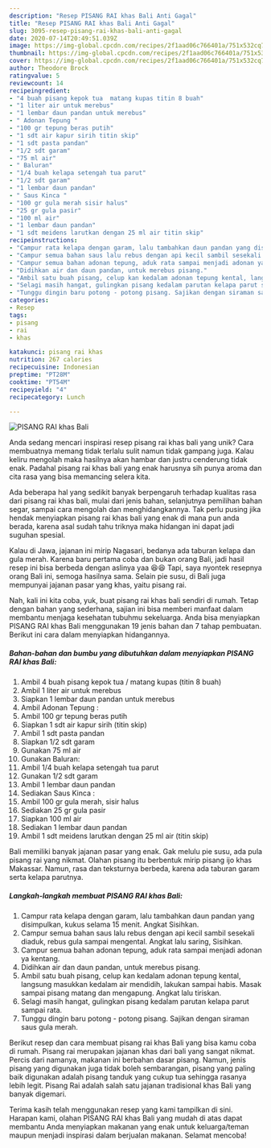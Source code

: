 ```yaml
---
description: "Resep PISANG RAI khas Bali Anti Gagal"
title: "Resep PISANG RAI khas Bali Anti Gagal"
slug: 3095-resep-pisang-rai-khas-bali-anti-gagal
date: 2020-07-14T20:49:51.039Z
image: https://img-global.cpcdn.com/recipes/2f1aad06c766401a/751x532cq70/pisang-rai-khas-bali-foto-resep-utama.jpg
thumbnail: https://img-global.cpcdn.com/recipes/2f1aad06c766401a/751x532cq70/pisang-rai-khas-bali-foto-resep-utama.jpg
cover: https://img-global.cpcdn.com/recipes/2f1aad06c766401a/751x532cq70/pisang-rai-khas-bali-foto-resep-utama.jpg
author: Theodore Brock
ratingvalue: 5
reviewcount: 14
recipeingredient:
- "4 buah pisang kepok tua  matang kupas titin 8 buah"
- "1 liter air untuk merebus"
- "1 lembar daun pandan untuk merebus"
- " Adonan Tepung "
- "100 gr tepung beras putih"
- "1 sdt air kapur sirih titin skip"
- "1 sdt pasta pandan"
- "1/2 sdt garam"
- "75 ml air"
- " Baluran"
- "1/4 buah kelapa setengah tua parut"
- "1/2 sdt garam"
- "1 lembar daun pandan"
- " Saus Kinca "
- "100 gr gula merah sisir halus"
- "25 gr gula pasir"
- "100 ml air"
- "1 lembar daun pandan"
- "1 sdt meidens larutkan dengan 25 ml air titin skip"
recipeinstructions:
- "Campur rata kelapa dengan garam, lalu tambahkan daun pandan yang disimpulkan, kukus selama 15 menit. Angkat Sisihkan."
- "Campur semua bahan saus lalu rebus dengan api kecil sambil sesekali diaduk, rebus gula sampai mengental. Angkat lalu saring, Sisihkan."
- "Campur semua bahan adonan tepung, aduk rata sampai menjadi adonan ya kentang."
- "Didihkan air dan daun pandan, untuk merebus pisang."
- "Ambil satu buah pisang, celup kan kedalam adonan tepung kental, langsung masukkan kedalam air mendidih, lakukan sampai habis. Masak sampai pisang matang dan mengapung. Angkat lalu tiriskan."
- "Selagi masih hangat, gulingkan pisang kedalam parutan kelapa parut sampai rata."
- "Tunggu dingin baru potong - potong pisang. Sajikan dengan siraman saus gula merah."
categories:
- Resep
tags:
- pisang
- rai
- khas

katakunci: pisang rai khas 
nutrition: 267 calories
recipecuisine: Indonesian
preptime: "PT28M"
cooktime: "PT54M"
recipeyield: "4"
recipecategory: Lunch

---
```



![PISANG RAI khas Bali](https://img-global.cpcdn.com/recipes/2f1aad06c766401a/751x532cq70/pisang-rai-khas-bali-foto-resep-utama.jpg)

Anda sedang mencari inspirasi resep pisang rai khas bali yang unik? Cara membuatnya memang tidak terlalu sulit namun tidak gampang juga. Kalau keliru mengolah maka hasilnya akan hambar dan justru cenderung tidak enak. Padahal pisang rai khas bali yang enak harusnya sih punya aroma dan cita rasa yang bisa memancing selera kita.

Ada beberapa hal yang sedikit banyak berpengaruh terhadap kualitas rasa dari pisang rai khas bali, mulai dari jenis bahan, selanjutnya pemilihan bahan segar, sampai cara mengolah dan menghidangkannya. Tak perlu pusing jika hendak menyiapkan pisang rai khas bali yang enak di mana pun anda berada, karena asal sudah tahu triknya maka hidangan ini dapat jadi suguhan spesial.

Kalau di Jawa, jajanan ini mirip Nagasari, bedanya ada taburan kelapa dan gula merah. Karena baru pertama coba dan bukan orang Bali, jadi hasil resep ini bisa berbeda dengan aslinya yaa 😆😆 Tapi, saya nyontek resepnya orang Bali ini, semoga hasilnya sama. Selain pie susu, di Bali juga mempunyai jajanan pasar yang khas, yaitu pisang rai.


Nah, kali ini kita coba, yuk, buat pisang rai khas bali sendiri di rumah. Tetap dengan bahan yang sederhana, sajian ini bisa memberi manfaat dalam membantu menjaga kesehatan tubuhmu sekeluarga. Anda bisa menyiapkan PISANG RAI khas Bali menggunakan 19 jenis bahan dan 7 tahap pembuatan. Berikut ini cara dalam menyiapkan hidangannya.

<!--inarticleads1-->

##### Bahan-bahan dan bumbu yang dibutuhkan dalam menyiapkan PISANG RAI khas Bali:

1. Ambil 4 buah pisang kepok tua / matang kupas (titin 8 buah)
1. Ambil 1 liter air untuk merebus
1. Siapkan 1 lembar daun pandan untuk merebus
1. Ambil  Adonan Tepung :
1. Ambil 100 gr tepung beras putih
1. Siapkan 1 sdt air kapur sirih (titin skip)
1. Ambil 1 sdt pasta pandan
1. Siapkan 1/2 sdt garam
1. Gunakan 75 ml air
1. Gunakan  Baluran:
1. Ambil 1/4 buah kelapa setengah tua parut
1. Gunakan 1/2 sdt garam
1. Ambil 1 lembar daun pandan
1. Sediakan  Saus Kinca :
1. Ambil 100 gr gula merah, sisir halus
1. Sediakan 25 gr gula pasir
1. Siapkan 100 ml air
1. Sediakan 1 lembar daun pandan
1. Ambil 1 sdt meidens larutkan dengan 25 ml air (titin skip)


Bali memiliki banyak jajanan pasar yang enak. Gak melulu pie susu, ada pula pisang rai yang nikmat. Olahan pisang itu berbentuk mirip pisang ijo khas Makassar. Namun, rasa dan teksturnya berbeda, karena ada taburan garam serta kelapa parutnya. 

<!--inarticleads2-->

##### Langkah-langkah membuat PISANG RAI khas Bali:

1. Campur rata kelapa dengan garam, lalu tambahkan daun pandan yang disimpulkan, kukus selama 15 menit. Angkat Sisihkan.
1. Campur semua bahan saus lalu rebus dengan api kecil sambil sesekali diaduk, rebus gula sampai mengental. Angkat lalu saring, Sisihkan.
1. Campur semua bahan adonan tepung, aduk rata sampai menjadi adonan ya kentang.
1. Didihkan air dan daun pandan, untuk merebus pisang.
1. Ambil satu buah pisang, celup kan kedalam adonan tepung kental, langsung masukkan kedalam air mendidih, lakukan sampai habis. Masak sampai pisang matang dan mengapung. Angkat lalu tiriskan.
1. Selagi masih hangat, gulingkan pisang kedalam parutan kelapa parut sampai rata.
1. Tunggu dingin baru potong - potong pisang. Sajikan dengan siraman saus gula merah.


Berikut resep dan cara membuat pisang rai khas Bali yang bisa kamu coba di rumah. Pisang rai merupakan jajanan khas dari bali yang sangat nikmat. Percis dari namanya, makanan ini berbahan dasar pisang. Namun, jenis pisang yang digunakan juga tidak boleh sembarangan, pisang yang paling baik digunakan adalah pisang tanduk yang cukup tua sehingga rasanya lebih legit. Pisang Rai adalah salah satu jajanan tradisional khas Bali yang banyak digemari. 

Terima kasih telah menggunakan resep yang kami tampilkan di sini. Harapan kami, olahan PISANG RAI khas Bali yang mudah di atas dapat membantu Anda menyiapkan makanan yang enak untuk keluarga/teman maupun menjadi inspirasi dalam berjualan makanan. Selamat mencoba!
